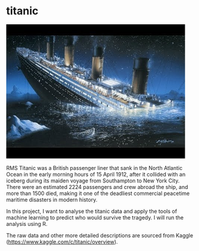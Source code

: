 # titanic

![titanic](https://github.com/stevenvoo/titanic/blob/master/titanic.jpg)

RMS Titanic was a British passenger liner that sank in the North Atlantic Ocean in the early morning hours of 15 April 1912, after it collided with an iceberg during its maiden voyage from Southampton to New York City. There were an estimated 2224 passengers and crew abroad the ship, and more than 1500 died, making it one of the deadliest commercial peacetime maritime disasters in modern history.

In this project, I want to analyse the titanic data and apply the tools of machine learning to predict who would survive the tragedy. I will run the analysis using R.

The raw data and other more detailed descriptions are sourced from Kaggle (https://www.kaggle.com/c/titanic/overview).
